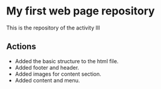 # My first web page repository

This is the repository of the activity III

## Actions

- Added the basic structure to the html file.
- Added footer and header.
- Added images for content section.
- Added content and menu.

